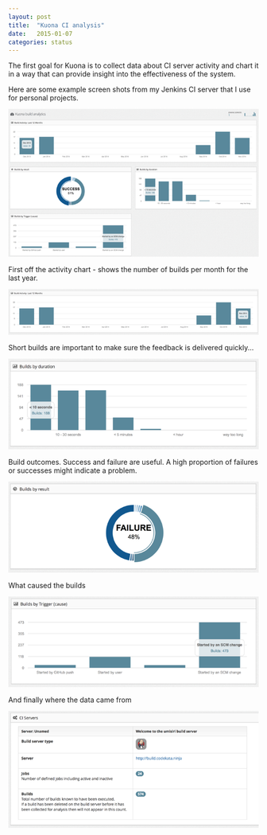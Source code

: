 ```yaml
---
layout: post
title:  "Kuona CI analysis"
date:   2015-01-07
categories: status
---
```


The first goal for Kuona is to collect data about CI server activity
and chart it in a way that can provide insight into the effectiveness
of the system.

Here are some example screen shots from my Jenkins CI server that I use for personal projects.

![Server summary page](/images/screen-shots/kuona-build-summary-page-700.png)

First off the activity chart - shows the number of builds per month for the last year.

![Build activity](/images/screen-shots/kuona-build-activity-700.png)

Short builds are important to make sure the feedback is delivered quickly...

![Build by duration](/images/screen-shots/kuona-build-by-duration-700.png)

Build outcomes. Success and failure are useful. A high proportion of failures or successes might indicate a problem.

![Build by result](/images/screen-shots/kuona-build-by-result-700.png)

What caused the builds

![Builds by trigger](/images/screen-shots/kuona-build-by-trigger-700.png)

And finally where the data came from

![Server summary widget](/images/screen-shots/kuona-ci-server-summary-700.png)
